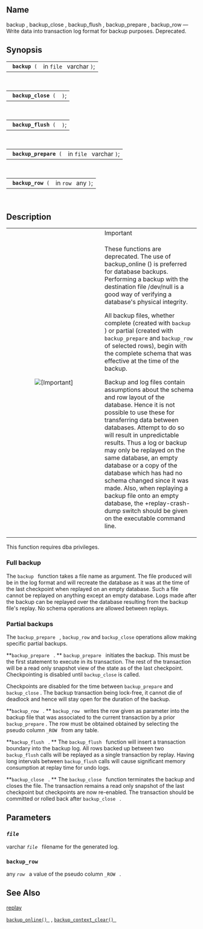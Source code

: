 <div>

<div>

</div>

<div>

## Name

backup , backup_close , backup_flush , backup_prepare , backup_row —
Write data into transaction log format for backup purposes. Deprecated.

</div>

<div>

## Synopsis

<div>

|                     |                         |
|---------------------|-------------------------|
| ` `**`backup`**` (` | in `file ` varchar `)`; |

<div>

 

</div>

</div>

<div>

|                           |      |
|---------------------------|------|
| ` `**`backup_close`**` (` | `)`; |

<div>

 

</div>

</div>

<div>

|                           |      |
|---------------------------|------|
| ` `**`backup_flush`**` (` | `)`; |

<div>

 

</div>

</div>

<div>

|                             |                         |
|-----------------------------|-------------------------|
| ` `**`backup_prepare`**` (` | in `file ` varchar `)`; |

<div>

 

</div>

</div>

<div>

|                         |                    |
|-------------------------|--------------------|
| ` `**`backup_row`**` (` | in `row ` any `)`; |

<div>

 

</div>

</div>

</div>

<div>

## Description

<div>

<table data-border="0" data-summary="Important">
<colgroup>
<col style="width: 50%" />
<col style="width: 50%" />
</colgroup>
<tbody>
<tr class="odd">
<td rowspan="2" style="text-align: center;" data-valign="top"
width="25"><img src="images/important.png" alt="[Important]" /></td>
<td style="text-align: left;">Important</td>
</tr>
<tr class="even">
<td style="text-align: left;" data-valign="top"><p>These functions are
deprecated. The use of backup_online () is preferred for database
backups. Performing a backup with the destination file /dev/null is a
good way of verifying a database's physical integrity.</p>
<p>All backup files, whether complete (created with <code
class="function">backup</code> ) or partial (created with <code
class="function">backup_prepare</code> and <code
class="function">backup_row</code> of selected rows), begin with the
complete schema that was effective at the time of the backup.</p>
<p>Backup and log files contain assumptions about the schema and row
layout of the database. Hence it is not possible to use these for
transferring data between databases. Attempt to do so will result in
unpredictable results. Thus a log or backup may only be replayed on the
same database, an empty database or a copy of the database which has had
no schema changed since it was made. Also, when replaying a backup file
onto an empty database, the +replay-crash-dump switch should be given on
the executable command line.</p></td>
</tr>
</tbody>
</table>

</div>

This function requires dba privileges.

<div>

### Full backup

The `backup ` function takes a file name as argument. The file produced
will be in the log format and will recreate the database as it was at
the time of the last checkpoint when replayed on an empty database. Such
a file cannot be replayed on anything except an empty database. Logs
made after the backup can be replayed over the database resulting from
the backup file's replay. No schema operations are allowed between
replays.

</div>

<div>

### Partial backups

The `backup_prepare ` , `backup_row` and `backup_close` operations allow
making specific partial backups.

**`backup_prepare ` . ** `backup_prepare ` initiates the backup. This
must be the first statement to execute in its transaction. The rest of
the transaction will be a read only snapshot view of the state as of the
last checkpoint. Checkpointing is disabled until `backup_close` is
called.

Checkpoints are disabled for the time between `backup_prepare` and
`backup_close` . The backup transaction being lock-free, it cannot die
of deadlock and hence will stay open for the duration of the backup.

**`backup_row ` . ** `backup_row ` writes the row given as parameter
into the backup file that was associated to the current transaction by a
prior `backup_prepare` . The row must be obtained obtained by selecting
the pseudo column `_ROW ` from any table.

**`backup_flush ` . ** The `backup_flush ` function will insert a
transaction boundary into the backup log. All rows backed up between two
`backup_flush` calls will be replayed as a single transaction by replay.
Having long intervals between `backup_flush` calls will cause
significant memory consumption at replay time for undo logs.

**`backup_close ` . ** The `backup_close ` function terminates the
backup and closes the file. The transaction remains a read only snapshot
of the last checkpoint but checkpoints are now re-enabled. The
transaction should be committed or rolled back after `backup_close ` .

</div>

</div>

<div>

## Parameters

<div>

### *`file `*

<span class="type">varchar </span>*`file `* filename for the generated
log.

</div>

<div>

### `backup_row `

<span class="type">any </span>*`row `* a value of the pseudo column
`_ROW ` .

</div>

</div>

<div>

## See Also

<a href="fn_replay.html" class="link" title="replay">replay</a>

<a href="fn_backup_online.html" class="link" title="backup_online"><code
class="function">backup_online() </code></a> ,
<a href="fn_backup_context_clear.html" class="link"
title="backup_context_clear"><code
class="function">backup_context_clear() </code></a>

</div>

</div>
